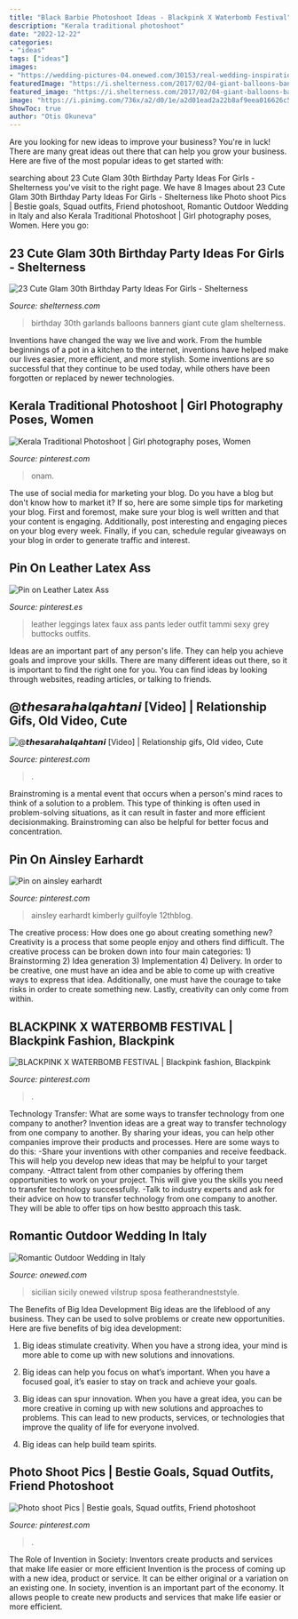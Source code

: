 ```yaml
---
title: "Black Barbie Photoshoot Ideas - Blackpink X Waterbomb Festival"
description: "Kerala traditional photoshoot"
date: "2022-12-22"
categories:
- "ideas"
tags: ["ideas"]
images:
- "https://wedding-pictures-04.onewed.com/30153/real-wedding-inspiration-destination-wedding-ideas-sicily-italy-black-white-bride-groom-portrait__full.jpg"
featuredImage: "https://i.shelterness.com/2017/02/04-giant-balloons-banners-and-garlands.jpg"
featured_image: "https://i.shelterness.com/2017/02/04-giant-balloons-banners-and-garlands.jpg"
image: "https://i.pinimg.com/736x/a2/d0/1e/a2d01ead2a22b8af9eea016626c56458.jpg"
ShowToc: true
author: "Otis Okuneva"
---
```



Are you looking for new ideas to improve your business? You're in luck! There are many great ideas out there that can help you grow your business. Here are five of the most popular ideas to get started with:

	

		
searching about 23 Cute Glam 30th Birthday Party Ideas For Girls - Shelterness you've visit to the right page. We have 8 Images about 23 Cute Glam 30th Birthday Party Ideas For Girls - Shelterness like Photo shoot Pics | Bestie goals, Squad outfits, Friend photoshoot, Romantic Outdoor Wedding in Italy and also Kerala Traditional Photoshoot | Girl photography poses, Women. Here you go:
		
    
## 23 Cute Glam 30th Birthday Party Ideas For Girls - Shelterness

<img loading=lazy src="https://i.shelterness.com/2017/02/04-giant-balloons-banners-and-garlands.jpg" onerror="this.onerror=null;this.src='https://tse2.mm.bing.net/th?id=OIP.uexFYFHb_cbRifhb0lJRcQHaJ4&amp;pid=15.1';" alt="23 Cute Glam 30th Birthday Party Ideas For Girls - Shelterness">

_Source: shelterness.com_

>birthday 30th garlands balloons banners giant cute glam shelterness. 

	

Inventions have changed the way we live and work. From the humble beginnings of a pot in a kitchen to the internet, inventions have helped make our lives easier, more efficient, and more stylish. Some inventions are so successful that they continue to be used today, while others have been forgotten or replaced by newer technologies.

    
## Kerala Traditional Photoshoot | Girl Photography Poses, Women

<img loading=lazy src="https://i.pinimg.com/736x/4a/4f/38/4a4f3836cb78af2ca20aac76c4e4fa27.jpg" onerror="this.onerror=null;this.src='https://tse3.mm.bing.net/th?id=OIP.MR3_9-NE2HM68W7gdoSs2AHaLH&amp;pid=15.1';" alt="Kerala Traditional Photoshoot | Girl photography poses, Women">

_Source: pinterest.com_

>onam. 

	

The use of social media for marketing your blog.
Do you have a blog but don't know how to market it? If so, here are some simple tips for marketing your blog. First and foremost, make sure your blog is well written and that your content is engaging. Additionally, post interesting and engaging pieces on your blog every week. Finally, if you can, schedule regular giveaways on your blog in order to generate traffic and interest.

    
## Pin On Leather Latex Ass

<img loading=lazy src="https://i.pinimg.com/736x/4c/ad/a1/4cada15a41ec405ae81ee901ca9ae25e.jpg" onerror="this.onerror=null;this.src='https://tse2.mm.bing.net/th?id=OIP.RvPzmQpI2U0GP1tZPRlZkAHaLr&amp;pid=15.1';" alt="Pin on Leather Latex Ass">

_Source: pinterest.es_

>leather leggings latex faux ass pants leder outfit tammi sexy grey buttocks outfits. 

	

Ideas are an important part of any person's life. They can help you achieve goals and improve your skills. There are many different ideas out there, so it is important to find the right one for you. You can find ideas by looking through websites, reading articles, or talking to friends.

    
## @𝙩𝙝𝙚𝙨𝙖𝙧𝙖𝙝𝙖𝙡𝙦𝙖𝙝𝙩𝙖𝙣𝙞 [Video] | Relationship Gifs, Old Video, Cute

<img loading=lazy src="https://i.pinimg.com/736x/1b/ce/27/1bce27f00981e024b0d97afbc4e9b25e.jpg" onerror="this.onerror=null;this.src='https://tse3.mm.bing.net/th?id=OIP.zckuhtDFt6FBxP7OOCs7RwHaNK&amp;pid=15.1';" alt="@𝙩𝙝𝙚𝙨𝙖𝙧𝙖𝙝𝙖𝙡𝙦𝙖𝙝𝙩𝙖𝙣𝙞 [Video] | Relationship gifs, Old video, Cute">

_Source: pinterest.com_

>. 

	

Brainstroming is a mental event that occurs when a person's mind races to think of a solution to a problem. This type of thinking is often used in problem-solving situations, as it can result in faster and more efficient decisionmaking. Brainstroming can also be helpful for better focus and concentration.

    
## Pin On Ainsley Earhardt

<img loading=lazy src="https://i.pinimg.com/736x/39/49/be/3949befbe67c69cacea6c7294d2c1630.jpg" onerror="this.onerror=null;this.src='https://tse3.mm.bing.net/th?id=OIP.lYt96nUzJ_7TL6KNf-rGTwHaLH&amp;pid=15.1';" alt="Pin on ainsley earhardt">

_Source: pinterest.com_

>ainsley earhardt kimberly guilfoyle 12thblog. 

	

The creative process: How does one go about creating something new?
Creativity is a process that some people enjoy and others find difficult. The creative process can be broken down into four main categories: 1) Brainstorming 2) Idea generation 3) Implementation 4) Delivery. In order to be creative, one must have an idea and be able to come up with creative ways to express that idea. Additionally, one must have the courage to take risks in order to create something new. Lastly, creativity can only come from within.

    
## BLACKPINK X WATERBOMB FESTIVAL | Blackpink Fashion, Blackpink

<img loading=lazy src="https://i.pinimg.com/736x/a2/d0/1e/a2d01ead2a22b8af9eea016626c56458.jpg" onerror="this.onerror=null;this.src='https://tse2.mm.bing.net/th?id=OIP.F6--t2FRadzs_LPKgRkeBgHaLP&amp;pid=15.1';" alt="BLACKPINK X WATERBOMB FESTIVAL | Blackpink fashion, Blackpink">

_Source: pinterest.com_

>. 

	

Technology Transfer: What are some ways to transfer technology from one company to another?
Invention ideas are a great way to transfer technology from one company to another. By sharing your ideas, you can help other companies improve their products and processes. Here are some ways to do this: 
-Share your inventions with other companies and receive feedback. This will help you develop new ideas that may be helpful to your target company.
-Attract talent from other companies by offering them opportunities to work on your project. This will give you the skills you need to transfer technology successfully.
-Talk to industry experts and ask for their advice on how to transfer technology from one company to another. They will be able to offer tips on how bestto approach this task.

    
## Romantic Outdoor Wedding In Italy

<img loading=lazy src="https://wedding-pictures-04.onewed.com/30153/real-wedding-inspiration-destination-wedding-ideas-sicily-italy-black-white-bride-groom-portrait__full.jpg" onerror="this.onerror=null;this.src='https://tse3.mm.bing.net/th?id=OIP.caKrs6TK_ihUsGTM54MJ0gHaKV&amp;pid=15.1';" alt="Romantic Outdoor Wedding in Italy">

_Source: onewed.com_

>sicilian sicily onewed vilstrup sposa featherandneststyle. 

	

The Benefits of Big Idea Development
Big ideas are the lifeblood of any business. They can be used to solve problems or create new opportunities. Here are five benefits of big idea development:
1. Big ideas stimulate creativity. When you have a strong idea, your mind is more able to come up with new solutions and innovations.

2. Big ideas can help you focus on what’s important. When you have a focused goal, it’s easier to stay on track and achieve your goals.

3. Big ideas can spur innovation. When you have a great idea, you can be more creative in coming up with new solutions and approaches to problems. This can lead to new products, services, or technologies that improve the quality of life for everyone involved.

4. Big ideas can help build team spirits.

    
## Photo Shoot Pics | Bestie Goals, Squad Outfits, Friend Photoshoot

<img loading=lazy src="https://i.pinimg.com/736x/be/45/85/be45853b84fde4e87c6249073fa04c2e.jpg" onerror="this.onerror=null;this.src='https://tse4.mm.bing.net/th?id=OIP.BFVop7UfzuvutA-hv2H9-gHaJ3&amp;pid=15.1';" alt="Photo shoot Pics | Bestie goals, Squad outfits, Friend photoshoot">

_Source: pinterest.com_

>. 

	

The Role of Invention in Society: Inventors create products and services that make life easier or more efficient
Invention is the process of coming up with a new idea, product or service. It can be either original or a variation on an existing one. In society, invention is an important part of the economy. It allows people to create new products and services that make life easier or more efficient.

